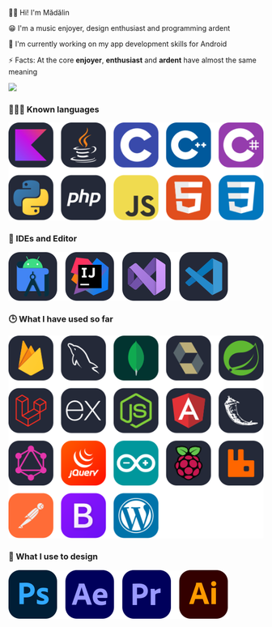 👋🏻 Hi! I'm Mădălin

😁 I'm a music enjoyer, design enthusiast and programming ardent

🔭 I'm currently working on my app development skills for Android

⚡ Facts: At the core **enjoyer**, **enthusiast** and **ardent** have almost the same meaning

[![](https://visitcount.itsvg.in/api?id=MadalinDolca&label=Profile%20Views&color=0&icon=0&pretty=false)](https://visitcount.itsvg.in)

### 👨🏻‍💻 Known languages
![](https://github.com/MadalinDolca/MadalinDolca/blob/main/art/languages.svg)

### 🤖 IDEs and Editor
![](https://github.com/MadalinDolca/MadalinDolca/blob/main/art/ideseditor.svg)

### 🕒 What I have used so far
![](https://github.com/MadalinDolca/MadalinDolca/blob/main/art/usedsofar.svg)

### 🎨 What I use to design
![](https://github.com/MadalinDolca/MadalinDolca/blob/main/art/design.svg)
